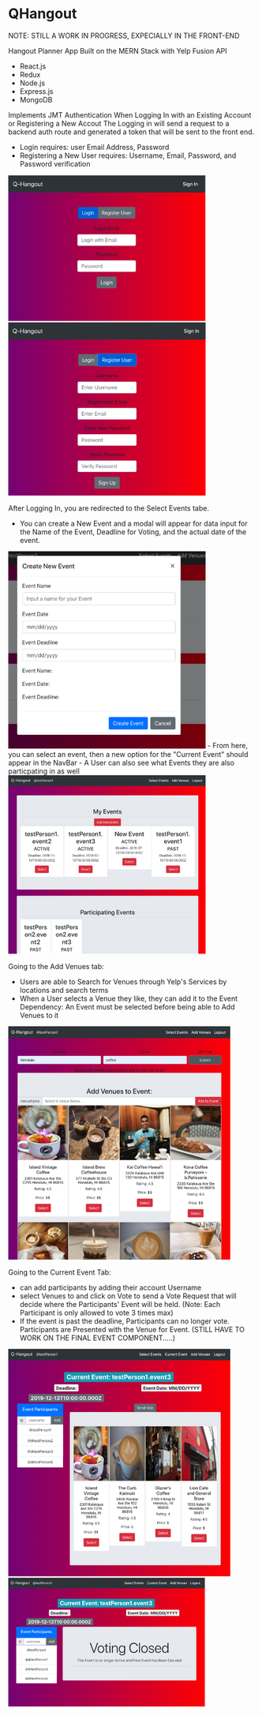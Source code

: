 # QHangout
NOTE: STILL A WORK IN PROGRESS, EXPECIALLY IN THE FRONT-END

Hangout Planner App Built on the MERN Stack with Yelp Fusion API
- React.js
- Redux
- Node.js
- Express.js
- MongoDB

Implements JMT Authentication When Logging In with an Existing Account or Registering a New Accout
The Logging in will send a request to a backend auth route and generated a token that will be sent to the front end.
- Login requires: user Email Address, Password
- Registering a New User requires: Username, Email, Password, and Password verification
<img src="/readMeImages/Login.png" width="400">
<img src="/readMeImages/Register.png" width="400">


After Logging In, you are redirected to the Select Events tabe.
- You can create a New Event and a modal will appear for data input for the Name of the Event, Deadline for Voting, and the actual date of the event.
<img src="/readMeImages/CreateEvent.png" width="400">
- From here, you can select an event, then a new option for the "Current Event" should appear in the NavBar
- A User can also see what Events they are also particpating in as well
<img src="/readMeImages/SelectEvents.png" width="400">



 Going to the Add Venues tab:
- Users are able to Search for Venues through Yelp's Services by locations and search terms
- When a User selects a Venue they like, they can add it to the Event
    Dependency: An Event must be selected before being able to Add Venues to it
<img src="/readMeImages/AddVenue.png" width="450">


Going to the Current Event Tab:
 - can add participants by adding their account Username
 - select Venues to and click on Vote to send a Vote Request that will decide where the Participants' Event will be held. (Note: Each Participant is only allowed to vote 3 times max)
 - If the event is past the deadline, Participants can no longer vote. Participants are Presented with the Venue for Event. (STILL HAVE TO WORK ON THE FINAL EVENT COMPONENT.....)
 <img src="/readMeImages/EventBuilder.png" width="450">
 <img src="/readMeImages/FinalEventProto.png" width="400">

